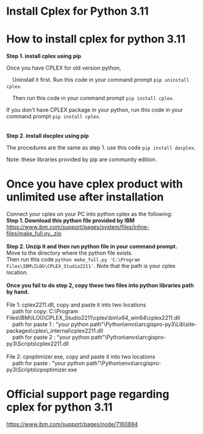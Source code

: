 # Install Cplex for Python 3.11

# How to install cplex for python 3.11

<b>Step 1. install cplex using pip</b>

Once you have CPLEX for old version python, 

&nbsp;&nbsp;&nbsp;&nbsp;Uninstall it first. Run this code in your command prompt `pip uninstall cplex`. 

&nbsp;&nbsp;&nbsp;&nbsp;Then run this code in your command prompt `pip install cplex`.

If you don't have CPLEX package in your python, run this code in your command prompt `pip install cplex`.  
<br/><br/>
<b>Step 2. install docplex using pip</b>

The procedures are the same as step 1. use this code `pip install docplex`.

Note: these libraries provided by pip are community edition.

# Once you have cplex product with unlimited use after installation
Connect your cplex on your PC into python cplex as the following:
<br/>
<b>Step 1. Download this python file provided by IBM</b>  
https://www.ibm.com/support/pages/system/files/inline-files/make_full.py_.zip
<br/><br/>
<b>Step 2. Unzip it and then run python file in your command prompt.</b>  
Move to the directory where the python file exists.  
Then run this code `python make_full.py 'C:\Program Files\IBM\ILOG\CPLEX_Studio2211'`.
Note that the path is your cplex location.
<br/><br/>
<b>Once you fail to do step 2, copy these two files into python libraries path by hand.</b>
<br/><br/>
File 1: cplex2211.dll, copy and paste it into two locations  
&nbsp;&nbsp;&nbsp;&nbsp;path for copy: C:\\Program Files\\IBM\\ILOG\\CPLEX_Studio2211\\cplex\\bin\\x64_win64\\cplex2211.dll  
&nbsp;&nbsp;&nbsp;&nbsp;path for paste 1 : "your python path"\\Python\\envs\\arcgispro-py3\\Lib\\site-packages\\cplex\\_internal\\cplex2211.dll  
&nbsp;&nbsp;&nbsp;&nbsp;path for paste 2 : "your python path"\\Python\\envs\\arcgispro-py3\\Scripts\\cplex2211.dll  
<br/>
File 2: cpoptimizer.exe, copy and paste it into two locations  
&nbsp;&nbsp;&nbsp;&nbsp;path for paste : "your python path"\\Python\\envs\\arcgispro-py3\\Scripts\\cpoptimizer.exe



# Official support page regarding cplex for python 3.11
https://www.ibm.com/support/pages/node/7160884

